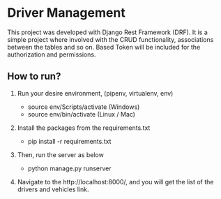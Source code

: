 # Driver Management

This project was developed with Django Rest Framework (DRF). It is a simple project where involved with the CRUD functionality, associations between the tables and so on. Based Token will be included for the authorization and permissions.

## How to run?

1. Run your desire environment, (pipenv, virtualenv, env)

   - source env/Scripts/activate (Windows)
   - source env/bin/activate (Linux / Mac)

2. Install the packages from the requirements.txt

   - pip install -r requirements.txt

3. Then, run the server as below

   - python manage.py runserver

4. Navigate to the http://localhost:8000/, and you will get the list of the drivers and vehicles link.
